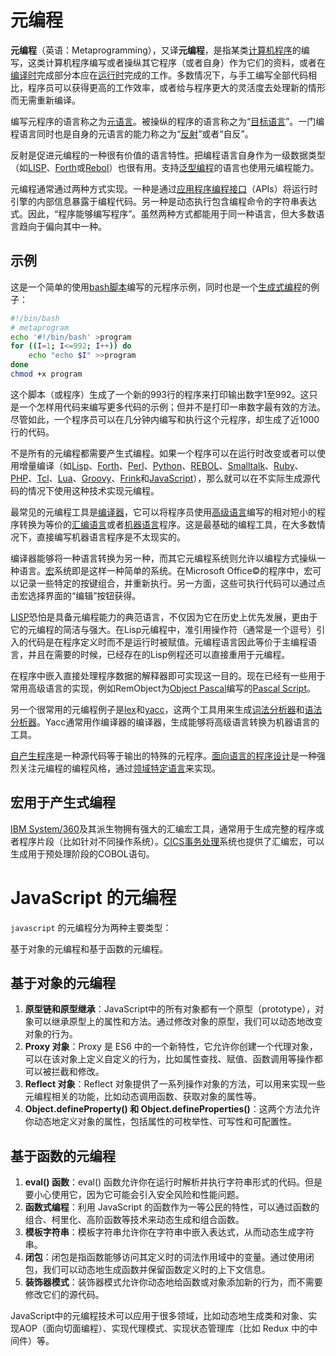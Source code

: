 # 元编程

**元编程**（英语：Metaprogramming），又译**元编程**，是指某类[计算机程序](https://zh.wikipedia.org/wiki/计算机程序)的编写，这类计算机程序编写或者操纵其它程序（或者自身）作为它们的资料，或者在[编译时](https://zh.wikipedia.org/wiki/编译时)完成部分本应在[运行时](https://zh.wikipedia.org/wiki/运行时)完成的工作。多数情况下，与手工编写全部代码相比，程序员可以获得更高的工作效率，或者给与程序更大的灵活度去处理新的情形而无需重新编译。

编写元程序的语言称之为[元语言](https://zh.wikipedia.org/wiki/元語言)。被操纵的程序的语言称之为“[目标语言](https://zh.wikipedia.org/w/index.php?title=目标语言&action=edit&redlink=1)”。一门编程语言同时也是自身的元语言的能力称之为“[反射](https://zh.wikipedia.org/wiki/反射式编程)”或者“自反”。

反射是促进元编程的一种很有价值的语言特性。把编程语言自身作为一级数据类型（如[LISP](https://zh.wikipedia.org/wiki/LISP)、[Forth](https://zh.wikipedia.org/wiki/Forth)或[Rebol](https://zh.wikipedia.org/wiki/Rebol)）也很有用。支持[泛型编程](https://zh.wikipedia.org/wiki/泛型编程)的语言也使用元编程能力。

元编程通常通过两种方式实现。一种是通过[应用程序编程接口](https://zh.wikipedia.org/wiki/应用程序编程接口)（APIs）将运行时引擎的内部信息暴露于编程代码。另一种是动态执行包含编程命令的字符串表达式。因此，“程序能够编写程序”。虽然两种方式都能用于同一种语言，但大多数语言趋向于偏向其中一种。

## 示例

这是一个简单的使用[bash](https://zh.wikipedia.org/wiki/Bash)[脚本](https://zh.wikipedia.org/wiki/脚本语言)编写的元程序示例，同时也是一个[生成式编程](https://zh.wikipedia.org/wiki/自动编程)的例子：

```bash
#!/bin/bash
# metaprogram
echo '#!/bin/bash' >program
for ((I=1; I<=992; I++)) do
    echo "echo $I" >>program
done
chmod +x program
```

这个脚本（或程序）生成了一个新的993行的程序来打印输出数字1至992。这只是一个怎样用代码来编写更多代码的示例；但并不是打印一串数字最有效的方法。尽管如此，一个程序员可以在几分钟内编写和执行这个元程序，却生成了近1000行的代码。

不是所有的元编程都需要产生式编程。如果一个程序可以在运行时改变或者可以使用增量编译（如[Lisp](https://zh.wikipedia.org/wiki/Lisp)、[Forth](https://zh.wikipedia.org/wiki/Forth)、[Perl](https://zh.wikipedia.org/wiki/Perl)、[Python](https://zh.wikipedia.org/wiki/Python)、[REBOL](https://zh.wikipedia.org/wiki/REBOL)、[Smalltalk](https://zh.wikipedia.org/wiki/Smalltalk)、[Ruby](https://zh.wikipedia.org/wiki/Ruby)、[PHP](https://zh.wikipedia.org/wiki/PHP)、[Tcl](https://zh.wikipedia.org/wiki/Tcl)、[Lua](https://zh.wikipedia.org/wiki/Lua)、[Groovy](https://zh.wikipedia.org/wiki/Groovy)、[Frink](https://zh.wikipedia.org/w/index.php?title=Frink&action=edit&redlink=1)和[JavaScript](https://zh.wikipedia.org/wiki/JavaScript)），那么就可以在不实际生成源代码的情况下使用这种技术实现元编程。

最常见的元编程工具是[编译器](https://zh.wikipedia.org/wiki/编译器)，它可以将程序员使用[高级语言](https://zh.wikipedia.org/wiki/高级语言)编写的相对短小的程序转换为等价的[汇编语言](https://zh.wikipedia.org/wiki/汇编语言)或者[机器语言](https://zh.wikipedia.org/wiki/机器代码)程序。这是最基础的编程工具，在大多数情况下，直接编写机器语言程序是不太现实的。

编译器能够将一种语言转换为另一种，而其它元编程系统则允许以编程方式操纵一种语言。[宏](https://zh.wikipedia.org/wiki/宏)系统即是这样一种简单的系统。在Microsoft Office©的程序中，宏可以记录一些特定的按键组合，并重新执行。另一方面，这些可执行代码可以通过点击宏选择界面的“编辑”按钮获得。

[LISP](https://zh.wikipedia.org/wiki/LISP)恐怕是具备元编程能力的典范语言，不仅因为它在历史上优先发展，更由于它的元编程的简洁与强大。在Lisp元编程中，准引用操作符（通常是一个逗号）引入的代码是在程序定义时而不是运行时被赋值。元编程语言因此等价于主编程语言，并且在需要的时候，已经存在的Lisp例程还可以直接重用于元编程。

在程序中嵌入直接处理程序数据的解释器即可实现这一目的。现在已经有一些用于常用高级语言的实现，例如RemObject为[Object Pascal](https://zh.wikipedia.org/wiki/Object_Pascal)编写的[Pascal Script](https://zh.wikipedia.org/w/index.php?title=Pascal_Script&action=edit&redlink=1)。

另一个很常用的元编程例子是[lex](https://zh.wikipedia.org/wiki/Lex)和[yacc](https://zh.wikipedia.org/wiki/Yacc)，这两个工具用来生成[词法分析器](https://zh.wikipedia.org/wiki/词法分析)和[语法分析器](https://zh.wikipedia.org/wiki/语法分析)。Yacc通常用作编译器的编译器，生成能够将高级语言转换为机器语言的工具。

[自产生程序](https://zh.wikipedia.org/wiki/自产生程式)是一种源代码等于输出的特殊的元程序。[面向语言的程序设计](https://zh.wikipedia.org/wiki/面向语言的程序设计)是一种强烈关注元编程的编程风格，通过[领域特定语言](https://zh.wikipedia.org/wiki/领域特定语言)来实现。

## 宏用于产生式编程

[IBM System/360](https://zh.wikipedia.org/wiki/System/360)及其派生物拥有强大的汇编宏工具，通常用于生成完整的程序或者程序片段（比如针对不同操作系统）。[CICS](https://zh.wikipedia.org/wiki/CICS)[事务处理](https://zh.wikipedia.org/wiki/事务处理)系统也提供了汇编宏，可以生成用于预处理阶段的COBOL语句。

# JavaScript 的元编程

`javascript` 的元编程分为两种主要类型：

基于对象的元编程和基于函数的元编程。

## 基于对象的元编程

1.  **原型链和原型继承**：JavaScript中的所有对象都有一个原型（prototype），对象可以继承原型上的属性和方法。通过修改对象的原型，我们可以动态地改变对象的行为。
2.  **Proxy 对象**：Proxy 是 ES6 中的一个新特性，它允许你创建一个代理对象，可以在该对象上定义自定义的行为，比如属性查找、赋值、函数调用等操作都可以被拦截和修改。
3.  **Reflect 对象**：Reflect 对象提供了一系列操作对象的方法，可以用来实现一些元编程相关的功能，比如动态调用函数、获取对象的属性等。
4.  **Object.defineProperty() 和 Object.defineProperties()**：这两个方法允许你动态地定义对象的属性，包括属性的可枚举性、可写性和可配置性。

## 基于函数的元编程

1.  **eval() 函数**：eval() 函数允许你在运行时解析并执行字符串形式的代码。但是要小心使用它，因为它可能会引入安全风险和性能问题。
2.  **函数式编程**：利用 JavaScript 的函数作为一等公民的特性，可以通过函数的组合、柯里化、高阶函数等技术来动态生成和组合函数。
3.  **模板字符串**：模板字符串允许你在字符串中嵌入表达式，从而动态生成字符串。
4.  **闭包**：闭包是指函数能够访问其定义时的词法作用域中的变量。通过使用闭包，我们可以动态地生成函数并保留函数定义时的上下文信息。
5.  **装饰器模式**：装饰器模式允许你动态地给函数或对象添加新的行为，而不需要修改它们的源代码。

JavaScript中的元编程技术可以应用于很多领域，比如动态地生成类和对象、实现AOP（面向切面编程）、实现代理模式、实现状态管理库（比如 Redux 中的中间件）等。